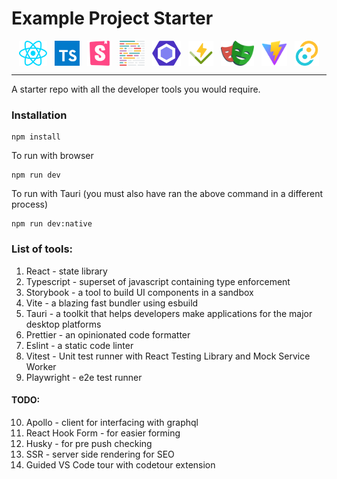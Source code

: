 # Example Project Starter

<p float="left" style="display: flex; justify-content: space-evenly;">
<img src="src/assets/react.svg" height="40" />
<img src="src/assets/ts.svg" height="40" />
<img src="src/assets/storybook.svg" height="40" />
<img src="src/assets/prettier.svg" height="40" />
<img src="src/assets/eslint.svg" height="40" />
<img src="src/assets/vitest.svg" height="40" />
<img src="src/assets/playwright.svg" height="40" />
<img src="src/assets/favicon.svg" height="40" />
<img src="src/assets/tauri.svg" height="40" />
</p>
<hr/>

A starter repo with all the developer tools you would require.

### Installation

```
npm install
```

To run with browser

```
npm run dev
```

To run with Tauri (you must also have ran the above command in a different process)

```
npm run dev:native
```

### List of tools:

1. React - state library
2. Typescript - superset of javascript containing type enforcement
3. Storybook - a tool to build UI components in a sandbox
4. Vite - a blazing fast bundler using esbuild
5. Tauri - a toolkit that helps developers make applications for the major desktop platforms
6. Prettier - an opinionated code formatter
7. Eslint - a static code linter
8. Vitest - Unit test runner with React Testing Library and Mock Service Worker
9. Playwright - e2e test runner

#### TODO:

10. Apollo - client for interfacing with graphql
11. React Hook Form - for easier forming
12. Husky - for pre push checking
13. SSR - server side rendering for SEO
14. Guided VS Code tour with codetour extension
